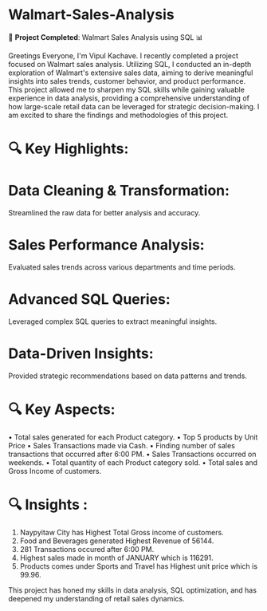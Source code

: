 # Walmart-Sales-Analysis

🚀 **Project Completed**: Walmart Sales Analysis using SQL 📊

Greetings Everyone, 
I'm Vipul Kachave.
I recently completed a project focused on Walmart sales analysis. Utilizing SQL, I conducted an in-depth exploration of Walmart's extensive sales data, aiming to derive meaningful insights into sales trends, customer behavior, and product performance. This project allowed me to sharpen my SQL skills while gaining valuable experience in data analysis, providing a comprehensive understanding of how large-scale retail data can be leveraged for strategic decision-making. I am excited to share the findings and methodologies of this project.

# 🔍 Key Highlights:

# Data Cleaning & Transformation: 
Streamlined the raw data for better analysis and accuracy.

# Sales Performance Analysis:
Evaluated sales trends across various departments and time periods.

# Advanced SQL Queries:
Leveraged complex SQL queries to extract meaningful insights.

# Data-Driven Insights:
Provided strategic recommendations based on data patterns and trends.

# 🔍 Key Aspects:

• Total sales generated for each Product category.
• Top 5 products by Unit Price
• Sales Transactions made via Cash.
• Finding number of sales transactions that occurred after 6:00 PM.
• Sales Transactions occurred on weekends.
• Total quantity of each Product category sold.
• Total sales and Gross Income of customers.

# 🔍 Insights :

1. Naypyitaw City has Highest Total Gross income of customers.
2. Food and Beverages generated Highest Revenue of 56144.
2. 281 Transactions occured after 6:00 PM.
3. Highest sales made in month of JANUARY which is 116291.
4. Products comes under Sports and Travel has Highest unit price which is 99.96.


This project has honed my skills in data analysis, SQL optimization, and has deepened my understanding of retail sales dynamics.
